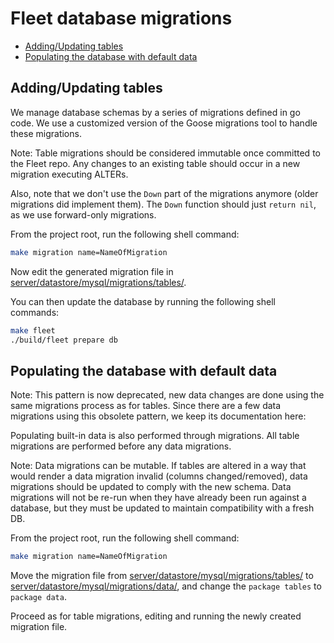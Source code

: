 # Fleet database migrations

- [Adding/Updating tables](#addingupdating-tables)
- [Populating the database with default data](#populating-the-database-with-default-data)


## Adding/Updating tables

We manage database schemas by a series of migrations defined in go code. We use a customized version of the Goose migrations tool to handle these migrations.

Note: Table migrations should be considered immutable once committed to the Fleet repo. Any changes to an existing table should occur in a new migration executing ALTERs.

Also, note that we don't use the `Down` part of the migrations anymore (older migrations did implement them). The `Down` function should just `return nil`, as we use forward-only migrations.

From the project root, run the following shell command:

``` bash
make migration name=NameOfMigration
```

Now edit the generated migration file in [server/datastore/mysql/migrations/tables/](../../server/datastore/mysql/migrations/tables/).

You can then update the database by running the following shell commands:

``` bash
make fleet
./build/fleet prepare db
```

## Populating the database with default data

Note: This pattern is now deprecated, new data changes are done using the same migrations process as for tables. Since there are a few data migrations using this obsolete pattern, we keep its documentation here:

Populating built-in data is also performed through migrations. All table migrations are performed before any data migrations.

Note: Data migrations can be mutable. If tables are altered in a way that would render a data migration invalid (columns changed/removed), data migrations should be updated to comply with the new schema. Data migrations will not be re-run when they have already been run against a database, but they must be updated to maintain compatibility with a fresh DB.

From the project root, run the following shell command:

``` bash
make migration name=NameOfMigration
```

Move the migration file from [server/datastore/mysql/migrations/tables/](../../server/datastore/mysql/migrations/tables/) to [server/datastore/mysql/migrations/data/](../../server/datastore/mysql/migrations/data/), and change the `package tables` to `package data`.

Proceed as for table migrations, editing and running the newly created migration file.

<meta name="pageOrderInSection" value="300">
